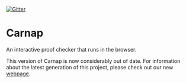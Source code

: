 [![Gitter](https://badges.gitter.im/Join%20Chat.svg)](https://gitter.im/gleachkr/Carnap?utm_source=badge&utm_medium=badge&utm_campaign=pr-badge)

# Carnap
An interactive proof checker that runs in the browser.

This version of Carnap is now considerably out of date. For information about the latest generation of this project, please check out our new [webpage](http://carnap.io).
